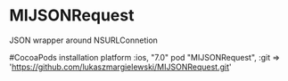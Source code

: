 # MIJSONRequest
JSON wrapper around NSURLConnetion

#CocoaPods installation
platform :ios, "7.0"
pod "MIJSONRequest", :git => 'https://github.com/lukaszmargielewski/MIJSONRequest.git'
